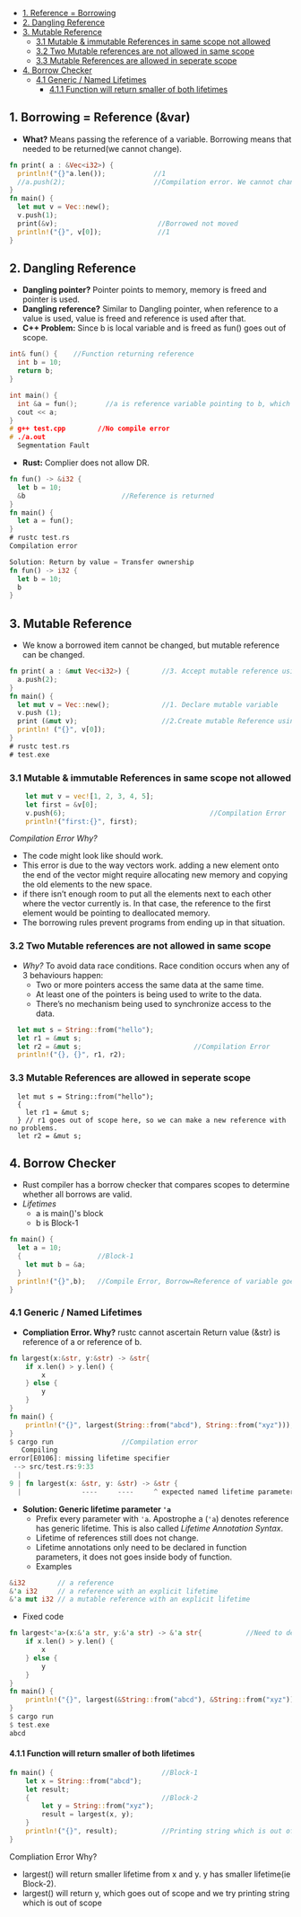 - [1. Reference = Borrowing](#bow)
- [2. Dangling Reference](#danglingref)
- [3. Mutable Reference](#mutref)
  - [3.1 Mutable & immutable References in same scope not allowed](#MutImmutable)
  - [3.2 Two Mutable references are not allowed in same scope](#MutMut)
  - [3.3 Mutable References are allowed in seperate scope](#MutSep)
- [4. Borrow Checker](#bc)
  - [4.1 Generic / Named Lifetimes](#genericlt)
    - [4.1.1 Function will return smaller of both lifetimes](#smaller)



<a name="bow"></a> 
## 1. Borrowing = Reference (&var)
- **What?** Means passing the reference of a variable. Borrowing means that needed to be returned(we cannot change).
```rust
fn print( a : &Vec<i32>) {
  println!("{}"a.len());            //1
  //a.push(2);                      //Compilation error. We cannot change borrowed. Changing immutable
}
fn main() {
  let mut v = Vec::new();
  v.push(1);
  print(&v);                         //Borrowed not moved
  println!("{}", v[0]);              //1
}
```

<a name="danglingref"></a>
## 2. Dangling Reference
- **Dangling pointer?** Pointer points to memory, memory is freed and pointer is used.
- **Dangling reference?** Similar to Dangling pointer, when reference to a value is used, value is freed and reference is used after that.
- **C++ Problem:** Since b is local variable and is freed as fun() goes out of scope.
```c++
int& fun() {    //Function returning reference
  int b = 10;
  return b;
}

int main() {
  int &a = fun();       //a is reference variable pointing to b, which does not exist
  cout << a;            
}
# g++ test.cpp        //No compile error
# ./a.out
  Segmentation Fault
```
- **Rust:** Complier does not allow DR.
```rust
fn fun() -> &i32 {
  let b = 10;
  &b                        //Reference is returned
}
fn main() {
  let a = fun();
}
# rustc test.rs
Compilation error

Solution: Return by value = Transfer ownership
fn fun() -> i32 {
  let b = 10;
  b                        
}
```

<a name="mutref"></a>
## 3. Mutable Reference
- We know a borrowed item cannot be changed, but mutable reference can be changed.
```rust
fn print( a : &mut Vec<i32>) {        //3. Accept mutable reference using `some_string: &mut String`
  a.push(2);
}
fn main() {
  let mut v = Vec::new();             //1. Declare mutable variable
  v.push (1);
  print (&mut v);                     //2.Create mutable Reference using `&mut`
  println! ("{}", v[0]);
}
# rustc test.rs
# test.exe
```

<a name="MutImmutable"></a>
### 3.1 Mutable & immutable References in same scope not allowed
```rust
    let mut v = vec![1, 2, 3, 4, 5];
    let first = &v[0];
    v.push(6);                                    //Compilation Error
    println!("first:{}", first);
```
*Compilation Error Why?*
  - The code might look like should work. 
  - This error is due to the way vectors work. adding a new element onto the end of the vector might require allocating new memory and copying the old elements to the new space. 
  - if there isn’t enough room to put all the elements next to each other where the vector currently is. In that case, the reference to the first element would be pointing to deallocated memory. 
  - The borrowing rules prevent programs from ending up in that situation.

<a name="MutMut"></a>
### 3.2 Two Mutable references are not allowed in same scope
- *Why?* To avoid data race conditions. Race condition occurs when any of 3 behaviours happen:
    - Two or more pointers access the same data at the same time.
    - At least one of the pointers is being used to write to the data.
    - There’s no mechanism being used to synchronize access to the data.
```rust
  let mut s = String::from("hello");
  let r1 = &mut s;
  let r2 = &mut s;                            //Compilation Error
  println!("{}, {}", r1, r2);
```
<a name="MutSep"></a>
### 3.3 Mutable References are allowed in seperate scope
```rustc
  let mut s = String::from("hello");
  {
    let r1 = &mut s;
  } // r1 goes out of scope here, so we can make a new reference with no problems.
  let r2 = &mut s;
```

<a name=bc></a>
## 4. Borrow Checker
- Rust compiler has a borrow checker that compares scopes to determine whether all borrows are valid.
- _Lifetimes_
  - a is main()'s block
  - b is Block-1
```rs
fn main() {
  let a = 10;
  {                   //Block-1
    let mut b = &a;
  }
  println!("{}",b);   //Compile Error, Borrow=Reference of variable goes out of scope and used.
}
```
<a name=genericlt></a>
### 4.1 Generic / Named Lifetimes
- **Compliation Error. Why?** rustc cannot ascertain Return value (&str) is reference of a or reference of b.
```rs
fn largest(x:&str, y:&str) -> &str{
    if x.len() > y.len() {
        x
    } else {
        y
    }
}
fn main() {
    println!("{}", largest(String::from("abcd"), String::from("xyz")));
}
$ cargo run                 //Compilation error
   Compiling 
error[E0106]: missing lifetime specifier
 --> src/test.rs:9:33
  |
9 | fn largest(x: &str, y: &str) -> &str {
  |               ----     ----     ^ expected named lifetime parameterr
```
- **Solution: Generic lifetime parameter `'a`** 
  - Prefix every parameter with `'a`. Apostrophe a (`'a`) denotes reference has generic lifetime. This is also called _Lifetime Annotation Syntax_.
  - Lifetime of references still does not change. 
  - Lifetime annotations only need to be declared in function parameters, it does not goes inside body of function.
  - Examples
```rs
&i32        // a reference
&'a i32     // a reference with an explicit lifetime
&'a mut i32 // a mutable reference with an explicit lifetime
```
- Fixed code
```rs
fn largest<'a>(x:&'a str, y:&'a str) -> &'a str{           //Need to declare generic lifetime parameters inside <> before parameter list.
    if x.len() > y.len() {
        x
    } else {
        y
    }
}
fn main() {
    println!("{}", largest(&String::from("abcd"), &String::from("xyz")));
}
$ cargo run
$ test.exe
abcd
```

<a name=smaller></a>
#### 4.1.1 Function will return smaller of both lifetimes
```rs
fn main() {                           //Block-1
    let x = String::from("abcd");
    let result;
    {                                 //Block-2
        let y = String::from("xyz");
        result = largest(x, y);
    }
    println!("{}", result);           //Printing string which is out of scope
}
```
Compliation Error Why?
- largest() will return smaller lifetime from x and y. y has smaller lifetime(ie Block-2).
- largest() will return y, which goes out of scope and we try printing string which is out of scope
